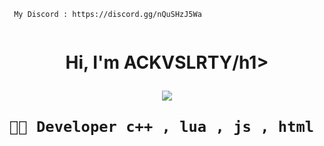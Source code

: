 ```
 My Discord : https://discord.gg/nQuSHzJ5Wa
                                                          
```
<h1 align="center">Hi, I'm ACKVSLRTY/h1>

<p align="center">
  <img src="https://readme-typing-svg.herokuapp.com/?center=true&vCenter=true&color=016EEA&width=500&lines=Welcome+|" />
</p>



```diff
🐱‍👤 Developer c++ , lua , js , html , sql , php , java

```


<br />

